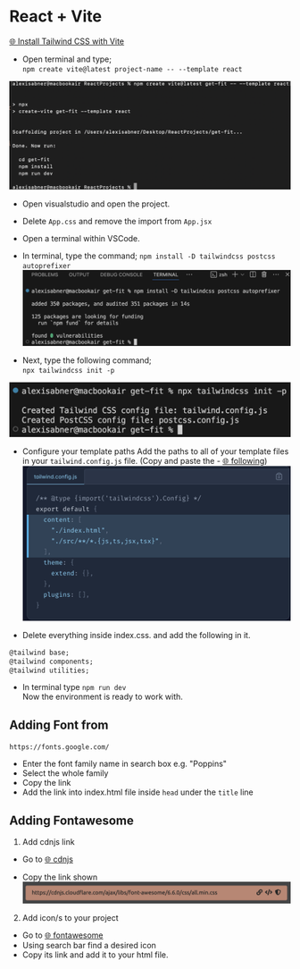 # React + Vite
[🌐 Install Tailwind CSS with Vite](https://tailwindcss.com/docs/guides/vite)
* Open terminal and type;  
`npm create vite@latest project-name -- --template react`

![alt text](img/image.png)

* Open visualstudio and open the project.

* Delete `App.css` and remove the import from `App.jsx`

* Open a terminal within VSCode.
* In terminal, type the command; `npm install -D tailwindcss postcss autoprefixer`
![alt text](img/image-1.png)

* Next, type the following command;  
`npx tailwindcss init -p`  

![alt text](img/image-2.png)

* Configure your template paths
Add the paths to all of your template files in your `tailwind.config.js` file.  (Copy and paste the  - [🌐 following](https://tailwindcss.com/docs/guides/vite))
![alt text](img/image-3.png)

* Delete everything inside index.css.
and add the following in it.  
```
@tailwind base;
@tailwind components;
@tailwind utilities;
```

* In terminal type `npm run dev`  
Now the environment is ready to work with.

## Adding Font from 
`https://fonts.google.com/`

- Enter the font family name in search box e.g. "Poppins"
- Select the whole family
- Copy the link 
- Add the link into index.html file inside `head` under the `title` line

## Adding Fontawesome
1. Add cdnjs link 
- Go to    [🌐 cdnjs]( https://cdnjs.com/libraries/font-awesome)

- Copy the link shown
![alt text](img/image-4.png)

2. Add icon/s to your project
- Go to [🌐 fontawesome](https://fontawesome.com/search?q=tailwindcss&o=r)
- Using search bar find a desired icon
- Copy its link and add it to your html file.